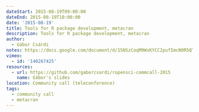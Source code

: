 ```yaml
---
dateStart: 2015-08-19T09:00:00
dateEnd: 2015-08-19T10:00:00
date: '2015-08-19'
title: Tools for R package development, metacran
description: Tools for R package development, metacran
author:
  - Gábor Csárdi
notes: https://docs.google.com/document/d/15NSzCoqM9WsKYCC2pufImcN0R5QTw3yAvjSz_V35nQM/edit?usp=sharing
vimeo:
  - id: '140267425'
resources:
  - url: https://github.com/gaborcsardi/ropensci-commcall-2015
    name: Gábor's slides
location: Community call (teleconference)
tags:
  - community call
  - metacran
---
```

